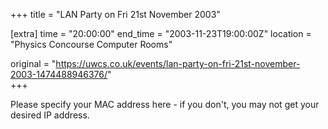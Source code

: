 +++
title = "LAN Party on Fri 21st November 2003"

[extra]
time = "20:00:00"
end_time = "2003-11-23T19:00:00Z"
location = "Physics Concourse Computer Rooms"

original = "https://uwcs.co.uk/events/lan-party-on-fri-21st-november-2003-1474488946376/"    
+++

Please specify your MAC address here - if you don't, you may not get your desired IP address.

